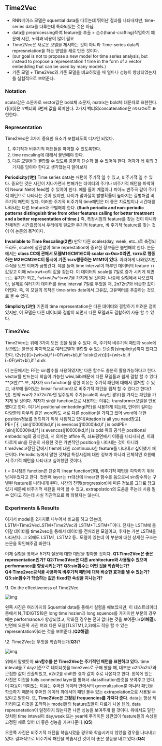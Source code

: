 <h2>Time2Vec</h2>

  -  RNN베이스 모델은 squential data를 다루는데 뛰어난 결과를 나타내지만, time-series data를 다루는데 특화되있는 것은 아님.
  -  data를 preprocessing하여 feature를 추출 > 손수(hand-crafting)작업하기 떄문에 시간, 노력과 비용이 많이 필요
  -  Time2Vec은 새로운 모델을 제시하는 것이 아니라 Time-series data의 represnetation을 하는 방법을 새로 만든 것이다.
  -  (our goal is not to propose a new model for time series analysis, but instead to propose a representation f time in the form of a vector embedding that can be used by many models.)
  -  기존 모델 + Time2Vec와 기존 모델을 비교하였을 때 얼마나 성능이 향상되었는지를 실험적으로 보여준다.

### Notation

scalar값은 소문자로 vector값은 bold체 소문자, matrix는 bold체 대문자로 표현한다. r[i]r[i]은 rr벡터의 ii번째 값을 의미한다. 2가지 벡터의concatenation은 r⊙sr⊙s로 표현한다.

### Representation

Time2Vec은 3가지 중요한 요소가 포함되도록 디자인 되었다.

1. 주기적과 비주기적 패턴들을 파악할 수 있도록한다.
2. time rescaling에 대해서 불변해야 한다.
3. 다른 모델들과 결합할 수 있도록 충분히 단순화 할 수 있어야 한다.
   저자가 왜 위의 3가지를 담아야 한다고 생각했는지 알아보자

**Periodicity(1번)**
Time series data는 패턴이 주기적 일 수 있고, 비주기적 일 수 있다. 중요한 것은 시간이 지나가면서 변해가는 데이터의 주기나 비주기적 패턴을 파악하여 Neural Net에 feed할 수 있어야 한다. 예를 들어 계절이나 피아노 반주곡 같이 주기적 패턴으로 나타나는 것이 있지만, 나이가 많아질록 발병확률이 높아지는 질병처럼 비주기적 패턴이 있다. 이러한 주기적 비주기적 time패턴은 더 좋은 치료법이나 시간대를 나타내는 다른 feature과 구별해야 한다. **(Such periodic and non-periodic patterns distinguish time from other features calling for better treatment and a better representation of time.)** 즉, 특정시점의 feature를 찾는 것이 아니라 전체적인 시간흐름에서 우리에게 필요한 주기적 feature, 비 주기적 feature를 찾는 것이 이 논문의 목적이다.

 

**Invariable to Time Rescaling(2번)**
만약 다른 scales(day, week, etc..)로 측정되도라도, scale에 상관없이 time represtation에 중요한 정보들은 불변해야 한다. 논문에서는 **class CC에 관해서 모델M1∈CM1∈C와 scalar α>0α>0라면, τατα로 행동하는 M2∈CM2∈C이 동시에 기존 τsτs행동하는 M1M1이 있다.** 이러하게 나와있지만, 수식을 보면 이해가 금방간다. 예를 들어 time interval이 하루인 데이터의 feature ττ값갖고 이때 wt=αwt=α의 값을 갖는다. 이 데이터의 scale을 7일로 증가 시키게 되면 ττ는 유지가 되고, ^wt=wt7w^t=wt7을 가지게 될 것이다. 나중에 실험에서 나오겠지만, 실제로 여러가지 데이터를 time interval 7일로 두었을 때, 2π72π7와 비슷한 값이 어렵다. 즉, 이 모델의 목적은 time-sries data에서 고유값, 고유벡터를 추출하는 것으로 볼 수 있다.

 

**Simplicity(3번)**
기존의 time representation은 다른 데이터와 결합하기 어려운 점이 있지만, 이 모델은 다른 데이터와 결합이 되면서 다른 모델과도 결합하여 사용 할 수 있다.

### Time2Vec

Time2Vec는 위에 3가지 모든 것을 담을 수 있다. 즉, 주기적 비주기적 패턴과 scale에 상관없는 불변성 마지막으로 여러모델과 결합할 수 있는 단순함(simplicity)까지 있다고 한다.
t2v(τ)[i]={wiτ+bi,if i=0F(wiτ+bi),if 1≤i≤kt2v(τ)[i]={wiτ+bi,if i=0F(wiτ+bi),if 1≤i≤k

이 논문에서는 FF는 sin함수를 사용하였지만 다른 함수도 충분히 활용가능하다고 한다. vector를 만드는데 학습이 가능한 wiwi,bibi때문에 다른 모델들과 쉽게 결합 할 수 있다**(3번)**.
또, 저자가 sin function을 정한 이유는 주기적 패턴에 대해서 캡쳐할 수 있고, 내부에 들어있는 linear function으로 비주기적 패턴을 캡쳐 할 수 있다고 한다(1번). 만약 ww가 2π72π7라면 일주일의 주기(scale이 day인 경우)를 가지는 패턴을 가지게 될 것이다. 저자가 sin을 function으로 사용하는 이유는 transformer모델을 인용했다고 한다. 여기서 positional embedding(PE)을 사용하게 되는데, 언어의 길이는 다양한데 아무리 같은 word라도 서로 다른 position을 가지고 있어 word에 대한 position정보를 정의하기 위해 사용하고 있다[Attetion is all you need참고].
PE=⎧⎨⎩sin(j10000)kd,if j is evencos(j10000)kd,if j is oddPE={sin⁡(j10000)kd,if j is evencos⁡(j10000)kd,if j is odd
위의 공식은 positional embedding의 공식인데, 저 의미는 affine 즉, 좌표평면에서 이동을 나타내지만, 이와 다르게 sin을 단순히 사용한 것은 가변적인 position을 나타내는 것이 아니라 time2vec고정된 값에서 tiem에 대한 continuous한 feature를 나타내고 싶어했기 때문이다. Periodicity에서 말한 것처럼 특정시점에 대한 정보가 아니라 전체적인 흐름에서 주기적 패턴을 나타내고 싶어했던 것이다.

t = 0시점은 function은 단순히 linear function인데, 비주기적 패턴을 파악하기 위해 남겨두었다고 한다. 첫번째 layer는 ττ대신에 linear한 함수를 씀으로써 sin함수와는 구별된 feature를 나타내게 된다. 시간의 진행(progression)에 따른 정보를 그대로 담고 있기 때문에 비주기적 패턴을 파악 할 수 있고, extrapolation의 도움을 주는데 사용 될 수 있다고 하는데 사실 직관적으로 확 와닿지는 않는다.

### Experiments & Results

여기서 model을 2가지로 나누어서 비교를 하고 있는데, LSTM+Time2VecLSTM+Time2Vec과 LSTM+TLSTM+T이다. 전자는 LSTM에 들어갈 데이터를 time2vec을 통해서 데이터를 전처리한 모델이고, 후자는 기본 LSTM을 나타낸다. 그 외에도 LSTM1, LSTM2 등.. 모델이 있는데 이 부분에 대한 상세한 구조는 논문을 확인해주길 바란다.

이제 실험을 통해서 5가지 질문에 대한 대답을 찾아볼 것이다.
**Q1:Time2Vec은 좋은 representation인가?**
**Q2:Time3Vec은 다른 architecture와 사용될수 있으며 performance를 향상시키는가?**
**Q3:sin함수는 어떤 것을 학습하는가?**
**Q4:Time2vec공식을 사용하여 비주기적 패턴에 대해 비슷한 효과를 낼 수 있는가?**
**Q5:sin함수가 학습하는 값은 fixed한 속성을 지니는가?**

\1. On the effectiveness of Time2Vec



![img](https://blog.kakaocdn.net/dn/9Q2ln/btqKwq1LDDD/4W6quhJjqEUq9NbOu4EWrK/img.png)



왼쪽 사진은 여러가지의 Squential data를 통해서 실험을 해보았지만, 이 테스트데이터 중에서 N_TIDIGTS18은 long time hozien과 long squence를 가지지만 부분의 경우에는 performance가 향상되었고, 악화된 경우는 전혀 없다는 것을 보여준다(**Q1해결**). 반면에 오른쪽 사진 여러 다른 모델(TLSTM1,2,3)에도 적응 할 수 있는 representation이라는 것을 보여준다.(**Q2해결**)

\2. Time2Vec는 무엇을 학습하는가(**Q3**)?



![img](https://blog.kakaocdn.net/dn/cUtkBv/btqKBOUMJ1r/xvisA7KgHWBaHpdoDEpweK/img.png)



위에서 말했듯이 **sin함수를 쓴 Time2Vec는 주기적인 패턴을 표현하고 있다.** time inteval을 7 day기준으로 데이터셋을 time2vec로 구해 봤을 때, 대부분 α2π7α2π7와 근접한 값이 산출되었고, π2π2를 shift한 결과 값이 주로 나온다고 한다. 왼쪽에 있는 사진은 이것을 fully connected layer를 통해서 classification한것을 보여주고 있다. 이 파동이 의미있는 이유는 주어진 데이터 안에서의 generalization뿐 아니라 패턴을 학습하기 때문에 주어진 데이터 외에서의 패턴 볼수 있는 extrapolation으로 사용될 수 있다고 말한다.
또, **Time2Vec은 고정된 frequencies를 가져다 준다.** data는 항상 제자리이고 이것을 조작하는 model들의 feature값들이 다르게 나올 텐데, data represnetation이 일정하지 않는다면 나쁜 성능을 보여주게 될 것이다. 위에서도 말한 것처럼 time inteval이 day,week 또는 year에 주기이든 상관없이 feature들의 속성을 고정된 채로 있어 더 좋은 성능을 가져다준다.(**Q5**)

오른쪽 사진은 비주기적 패턴을 학습시켰을 경우와 학습시키지 않았을 경우를 나타내고 있다. 결과적으로 비주기적 패턴을 학습시킨 것이 더 좋은 성능을 내고 있다.(**Q4**)

